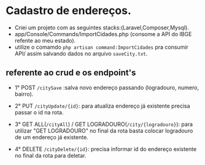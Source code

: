 # Cadastro de endereços.

 - Criei um projeto com as seguintes stacks:(Laravel,Composer,Mysql).
 - app/Console/Commands/ImportCidades.php (consome a API do IBGE refente ao meu estado).
 - utilize o comamdo `php artisan command:ImportCidades` pra consumir API/ assim salvando dados no arquivo `saveCity.txt`.

 ## referente ao crud e os endpoint's 

 - 1° POST `/citySave` :salva novo endereço passando (logradouro, numero, bairro).

 - 2° PUT `/cityUpdate/{id}`: para atualiza endereço já existente precisa passar o id na rota.

 - 3° GET ALL(`/cityAll`) / GET LOGRADOURO(`/city/{logradouro}`): para utilizar "GET LOGRADOURO" no final da rota basta colocar logradouro de um endereço já existente.

 - 4° DELETE `/cityDelete/{id}`: precisa informar id do endereço existente no final da rota para deletar. 